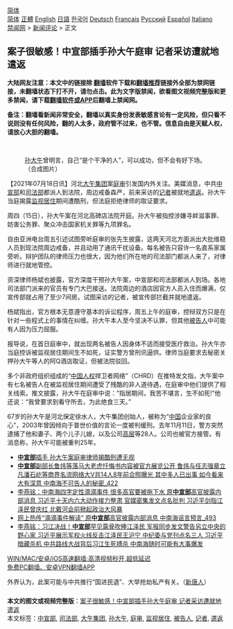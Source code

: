 <!-- 面包屑导航 --> <div class="breadcrumb"><!-- GTranslate: https://gtranslate.io/ -->  <div class="switcher notranslate">  <div class="selected">  <a href="#" onclick="return false;"> 简体</a>  </div>  <div class="option">  <a href="https://www.bannedbook.org" onclick="doGTranslate('zh-CN|zh-CN');jQuery('div.switcher div.selected a').html(jQuery(this).html());return false;" title="简体中文" class="nturl selected"> 简体</a>  <a href="https://www.bannedbook.org/zh-tw/" onclick="doGTranslate('zh-CN|zh-TW');jQuery('div.switcher div.selected a').html(jQuery(this).html());return false;" title="繁體中文" class="nturl"> 正體</a>  <a href="https://www.bannedbook.org/en/" onclick="doGTranslate('zh-CN|en');jQuery('div.switcher div.selected a').html(jQuery(this).html());return false;" title="English" class="nturl"> English</a>  <a href="https://www.bannedbook.org/ja/" onclick="doGTranslate('zh-CN|ja');jQuery('div.switcher div.selected a').html(jQuery(this).html());return false;" title="日本語" class="nturl"> 日語</a>  <a href="https://www.bannedbook.org/ko/" onclick="doGTranslate('zh-CN|ko');jQuery('div.switcher div.selected a').html(jQuery(this).html());return false;" title="한국어" class="nturl"> 한국어</a>  <a href="https://www.bannedbook.org/de/" onclick="doGTranslate('zh-CN|de');jQuery('div.switcher div.selected a').html(jQuery(this).html());return false;" title="Deutsch" class="nturl"> Deutsch</a>  <a href="https://www.bannedbook.org/fr/" onclick="doGTranslate('zh-CN|fr');jQuery('div.switcher div.selected a').html(jQuery(this).html());return false;" title="Français" class="nturl"> Français</a>  <a href="https://www.bannedbook.org/ru/" onclick="doGTranslate('zh-CN|ru');jQuery('div.switcher div.selected a').html(jQuery(this).html());return false;" title="Русский" class="nturl"> Русский</a>  <a href="https://www.bannedbook.org/es/" onclick="doGTranslate('zh-CN|es');jQuery('div.switcher div.selected a').html(jQuery(this).html());return false;" title="Español" class="nturl"> Español</a>  <a href="https://www.bannedbook.org/it/" onclick="doGTranslate('zh-CN|it');jQuery('div.switcher div.selected a').html(jQuery(this).html());return false;" title="Italiano" class="nturl"> Italiano</a>  </div>  </div>      <div class='breadcrumb-sub'><!-- Breadcrumb NavXT 6.3.0 --> <a href="https://www.bannedbook.org/" class="home">禁闻网</a> &gt; <a href="https://www.bannedbook.org/bnews/comments/" class="category">新闻评论</a> &gt; 正文</div></div><h2>案子很敏感！中宣部插手孙大午庭审 记者采访遭就地遣返</h2> <p class="notice"><b>大陆网友注意：本文中的链接除 <a href="https://github.com/bannedbook/fanqiang" >翻墙</a>软件下载和<a href="https://github.com/killgcd/justmysocks/blob/master/README.md">翻墙推荐</a>链接外全部为禁网链接，未翻墙状态下打不开，请勿点击。此为文字版禁闻，欲看图文视频完整版和更多禁闻，请下载<a href="https://github.com/bannedbook/fanqiang">翻墙软件或APP</a>后翻墙上禁闻网。</p><p>备注：翻墙看新闻非常安全，翻墙以真实身份发表敏感言论有一定风险，但只看不说则没有任何风险，翻的人太多，政府管不过来，也不管。信息自由是天赋人权，请放心大胆的翻墙。</b></p>  <div class="entry"> <br /> <figure><a href="https://i1.wp.com/upload-images-bucket-v64rleca837do.s3.eu-west-1.amazonaws.com/wp-content/uploads/2021/05/27164635/7842.jpg_wh300-800x450-1-800x450-1.jpg?fit=800%2C450&#038;ssl=1" data-caption="孙大午曾明言，自己“是个干净的人”，可以成功，但不会有好下场。（合成图片）"></a><figcaption class="wp-caption-text"><a href="https://www.bannedbook.org/bnews/tag/%e5%ad%99%e5%a4%a7%e5%8d%88/" class="st_tag internal_tag" rel="tag" title="标签 孙大午 下的日志">孙大午</a>曾明言，自己“是个干净的人”，可以成功，但不会有好下场。（合成图片）</figcaption></figure> <p>【2021年07月18日讯】河北<a href="https://www.bannedbook.org/bnews/tag/%e5%a4%a7%e5%8d%88%e9%9b%86%e5%9b%a2/" class="st_tag internal_tag" rel="tag" title="标签 大午集团 下的日志">大午集团</a>案<a href="https://www.bannedbook.org/bnews/tag/%E5%BA%AD%E5%AE%A1/" class="st_tag internal_tag" rel="tag" title="标签 庭审 下的日志">庭审</a>引发国内外关注。美媒消息，中共<a href="https://www.bannedbook.org/bnews/tag/%e4%b8%ad%e5%ae%a3%e9%83%a8/" class="st_tag internal_tag" rel="tag" title="标签 中宣部 下的日志">中宣部</a>和<a href="https://www.bannedbook.org/bnews/tag/%e5%8f%b8%e6%b3%95%e9%83%a8/" class="st_tag internal_tag" rel="tag" title="标签 司法部 下的日志">司法部</a>都派人到法院，周边戒备森严，前来采访的<a href="https://www.bannedbook.org/bnews/tag/%E8%AE%B0%E8%80%85/" class="st_tag internal_tag" rel="tag" title="标签 记者 下的日志">记者</a>被就地<a href="https://www.bannedbook.org/bnews/tag/%e9%81%a3%e8%bf%94/" class="st_tag internal_tag" rel="tag" title="标签 遣返 下的日志">遣返</a>。孙大午当庭揭露<a href="https://www.bannedbook.org/bnews/tag/%E7%9B%91%E8%A7%86%E5%B1%85%E4%BD%8F/" class="st_tag internal_tag" rel="tag" title="标签 监视居住 下的日志">监视居住</a>期间遭酷刑，但法庭拒绝律师的取证要求。</p> <p>周四（15日），孙大午案在河北高碑店法院开庭。孙大午被指控涉嫌寻衅滋事罪、妨害公务罪、聚众冲击国家机关罪等九项罪名。</p>  <p>自由亚洲电台周五引述试图旁听庭审的张先生披露，这两天河北方面派出大批维稳人员到现法院周边戒备，并且动用了通讯干扰设备。每名被告只容许一名直系家属旁听。辩护团队的律师压力也很大，因为他们所在地的司法部门都派人来了，对律师进行就地管控。</p> <p>资深律师杨斌也披露，官方深度干预孙大午案，中宣部和司法部都派人到场。各地司法部门派来的官员有专门大巴接送。法院周边的酒店因官方人员入住而爆满，仅宣传部就占用了至少7间房。试图采访的记者，被宣传部拦截并就地遣返。</p>  <p>杨斌指出，官方根本无意遵守基本的诉讼程序，周五上午的庭审，控辩双方只是在针对一些程式上的事情在纠缠。孙大午本人至今坚决不认罪，但其他<a href="https://www.bannedbook.org/bnews/tag/%E8%A2%AB%E5%91%8A%E4%BA%BA/" class="st_tag internal_tag" rel="tag" title="标签 被告人 下的日志">被告人</a>中可能有人因为压力屈服。</p> <p>报导说，在首日庭审中，就出现两名被告人因身体不适而接受医疗救治。孙大午亦当庭控诉被监视居住期间生不如死，证实警方曾刑讯逼供。律师当庭要求去秘密关押孙大午等人的阿Q酒店取证，但被法院驳回。</p>  <p>多个非政府组织组成的“<span class='wp_keywordlink'><a href="https://www.bannedbook.org/forum20/" title="中国人权论坛" target="_blank">中国人权</a></span>捍卫者网络”（CHRD）在推特发文指，大午案中有七名被告人在被监视居住期间遭受了残酷的非人道待遇，在庭审中他们提供了相关线索。推文披露，孙大午在庭审中说：“指居期间，我苦不堪言，生不如死!”他还说：“我曾要求到看守所去，为此绝食三天。”</p> <p>67岁的孙大午是河北保定徐水人，大午集团创始人，被称为“<span class='wp_keywordlink_affiliate'><a href="https://www.bannedbook.org/" title="中国" target="_blank">中国</a></span>企业家的良心”，2003年曾因倾向于普世价值的言论一度被判缓刑。去年11月11日，警方突然逮捕了他和妻子、两个儿子儿媳，以及公司<span class='wp_keywordlink_affiliate'><a href="https://www.bannedbook.org/bnews/ccpdope/" title="中共高层内幕" target="_blank">高层</a></span>等28人。公司也被官方接管。有消息称，孙大午可能被重判25年。</p>  <ul class='op-related-articles' title='相关阅读'> <li><a href='https://www.bannedbook.org/bnews/baitai/20210717/1589106.html' target='_blank'><b>中宣部</b>插手 孙大午案庭审律师揭酷刑遭无视</a></li> <li><a href='https://www.bannedbook.org/bnews/comments/20210716/1588109.html' target='_blank'><b>中宣部</b>副部长鲁炜等落马大老虎忏悔书内容被官方展览公开 鲁炜与任志强章立凡潘石屹等商界名流网络大V共14人8年前合照曝光 其中多人已出事 如今看来大有深意 中南海不可告人的秘密_422</a></li> <li><a href='https://www.bannedbook.org/bnews/comments/20210711/1584963.html' target='_blank'>李燕铭：中南海四字定性滴滴事件 很多高官要被拖下水 原<b>中宣部</b>高官披露内部消息 习近平十天内六大动作接力整肃 官媒密集发文点名批判 习近平剑指江泽民曾庆红 北戴河会前掀起政治大风暴</a></li> <li><a href='https://www.bannedbook.org/bnews/comments/20210711/1584839.html' target='_blank'>网上热传“滴滴事件解读” 原<b>中宣部</b>高官披露内部消息 中南海谣言预言_493</a></li> <li><a href='https://www.bannedbook.org/bnews/comments/20210629/1576754.html' target='_blank'>李燕铭：习江决战！<b>中宣部</b>罕见露骨吹捧江泽民 军报同步发文警告另立中央的野心家 习近平展示军权火线反击江泽民王沪宁 中纪委与党刊点名三人 习近平暗藏杀机 中共路线大战背后习江生死搏杀 中南海随时可能有大事爆发</a></li> </ul> <p class="texttj"> <a href="https://github.com/bannedbook/fanqiang/wiki/V2ray%E6%9C%BA%E5%9C%BA" target="_blank">WIN/MAC/安卓/iOS高速翻墙:高清视频秒开,超低延迟</a><br/> <a href="https://github.com/bannedbook/fanqiang/wiki/%E7%A6%81%E9%97%BB%E7%BD%91%E5%AE%89%E5%8D%93%E7%BF%BB%E5%A2%99%E6%96%B0%E9%97%BBAPP" target="_blank">免费PC翻墙、安卓VPN翻墙APP</a></p><p>外界认为，此案可能与中共推行“国进民退”、大举抢劫私产有关。（<span class='wp_keywordlink_affiliate'><a href="https://www.ntdtv.com/" title="新唐人">新唐人</a></span>）</p><a name='sharetosocial'></a>  <div style="margin-bottom:5px;padding-bottom:5px;clear:both"> <div id="archive-pix-1" class="banner-ads"> <!-- AuctionX Display platform tag START --> <div id="26318x728x90x621x_ADSLOT2" clicktrack="%%CLICK_URL_ESC%%"></div> <!-- AuctionX Display platform tag END --> </div> <div id="archive-pix-2" class="banner-ads"> <!-- AuctionX Display platform tag START --> <div id="26315x300x250x621x_ADSLOT2" clicktrack="%%CLICK_URL_ESC%%"></div> <!-- AuctionX Display platform tag END --> </div> </div>    <div id="archive-pix-1" class="banner-ads"> <!-- AuctionX Display platform tag START --> <div id="26318x728x90x621x_ADSLOT3" clicktrack="%%CLICK_URL_ESC%%"></div> <!-- AuctionX Display platform tag END --> </div> <div><b>本文的图文或视频完整版</b>：<a href='https://www.bannedbook.org/bnews/comments/20210718/1589232.html'>案子很敏感！中宣部插手孙大午庭审 记者采访遭就地遣返</a></div>  </div><!--END ENTRY--> <div class="postfooter"> <div>本文标签：<a href="https://www.bannedbook.org/bnews/tag/%e4%b8%ad%e5%ae%a3%e9%83%a8/" rel="tag">中宣部</a>, <a href="https://www.bannedbook.org/bnews/tag/%e5%8f%b8%e6%b3%95%e9%83%a8/" rel="tag">司法部</a>, <a href="https://www.bannedbook.org/bnews/tag/%e5%a4%a7%e5%8d%88%e9%9b%86%e5%9b%a2/" rel="tag">大午集团</a>, <a href="https://www.bannedbook.org/bnews/tag/%e5%ad%99%e5%a4%a7%e5%8d%88/" rel="tag">孙大午</a>, <a href="https://www.bannedbook.org/bnews/tag/%E5%BA%AD%E5%AE%A1/" rel="tag">庭审</a>, <a href="https://www.bannedbook.org/bnews/tag/%E7%9B%91%E8%A7%86%E5%B1%85%E4%BD%8F/" rel="tag">监视居住</a>, <a href="https://www.bannedbook.org/bnews/tag/%E8%A2%AB%E5%91%8A%E4%BA%BA/" rel="tag">被告人</a>, <a href="https://www.bannedbook.org/bnews/tag/%E8%AE%B0%E8%80%85/" rel="tag">记者</a>, <a href="https://www.bannedbook.org/bnews/tag/%e9%81%a3%e8%bf%94/" rel="tag">遣返</a></div>  </div><!--END POSTFOOTER--> 
